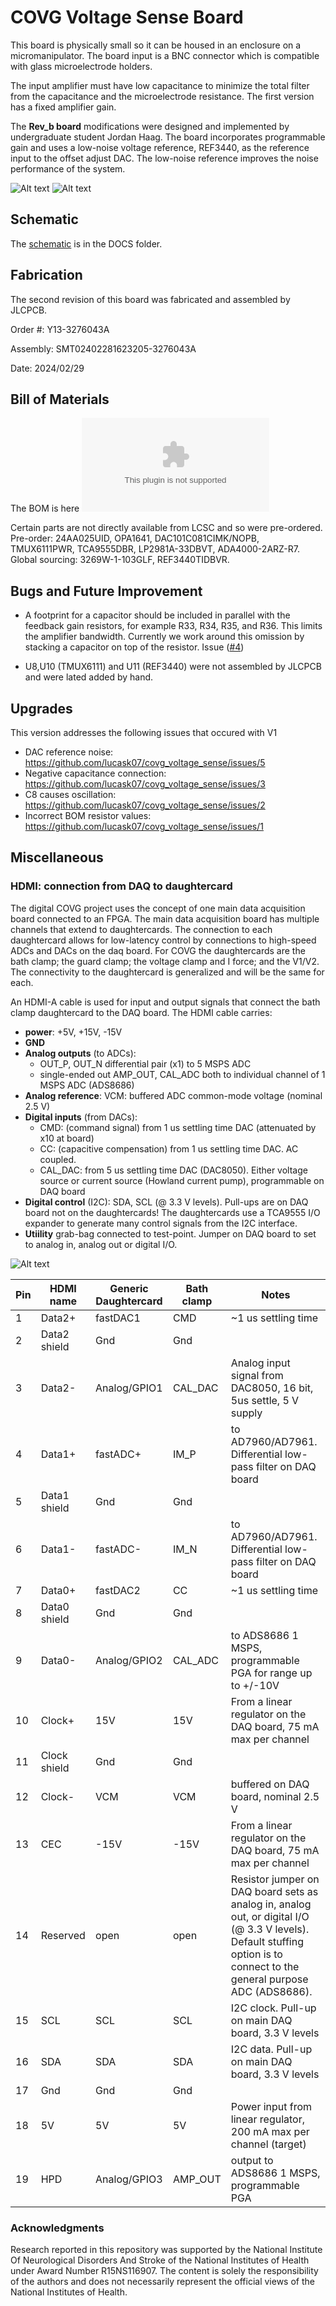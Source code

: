 # COVG Voltage Sense Board

This board is physically small so it can be housed in an enclosure on a micromanipulator. The board input is a BNC connector which is compatible with glass microelectrode holders. 

The input amplifier must have low capacitance to minimize the total filter from the capacitance and the microelectrode resistance. The first version has a fixed amplifier gain. 

The **Rev_b board** modifications were designed and implemented by undergraduate student Jordan Haag. The board incorporates programmable gain and uses a low-noise voltage reference, REF3440, as the reference input to the offset adjust DAC. The low-noise reference improves the noise performance of the system. 

![Alt text](docs/voltage_sense_3d_top.png)
![Alt text](docs/voltage_sense_3d_bottom.png)

## Schematic
The [schematic](docs/voltage_sense.pdf) is in the DOCS folder.

## Fabrication
The second revision of this board was fabricated and assembled by JLCPCB. 

Order #: Y13-3276043A 

Assembly: SMT02402281623205-3276043A

Date: 2024/02/29

## Bill of Materials

The BOM is here ![JLCPCB assembly BOM](jlcpcb/production_files/BOM-voltage_sense.csv) 

Certain parts are not directly available from LCSC and so were pre-ordered. Pre-order: 24AA025UID, OPA1641,
DAC101C081CIMK/NOPB, TMUX6111PWR, TCA9555DBR, LP2981A-33DBVT, ADA4000-2ARZ-R7. Global sourcing: 3269W-1-103GLF, REF3440TIDBVR.

## Bugs and Future Improvement

* A footprint for a capacitor should be included in parallel with the feedback gain resistors, for example R33, R34, R35, and R36. This limits the amplifier bandwidth. Currently we work around this omission by stacking a capacitor on top of the resistor. Issue ([#4][i4])

[i4]: https://github.com/lucask07/covg_voltage_sense/issues/4

* U8,U10 (TMUX6111) and U11 (REF3440) were not assembled by JLCPCB and were lated added by hand.

## Upgrades 

This version addresses the following issues that occured with V1 

* DAC reference noise: https://github.com/lucask07/covg_voltage_sense/issues/5
* Negative capacitance connection: https://github.com/lucask07/covg_voltage_sense/issues/3
* C8 causes oscillation: https://github.com/lucask07/covg_voltage_sense/issues/2
* Incorrect BOM resistor values: https://github.com/lucask07/covg_voltage_sense/issues/1

## Miscellaneous

### HDMI: connection from DAQ to daughtercard 

The digital COVG project uses the concept of one main data acquisition board connected to an FPGA. The main data acquisition board has multiple channels that extend to daughtercards. The connection to each daughtercard allows for low-latency control by connections to high-speed ADCs and DACs on the daq board. For COVG the daughtercards are the bath clamp; the guard clamp; the voltage clamp and I force; and the V1/V2. The connectivity to the daughtercard is generalized and will be the same for each. 

An HDMI-A cable is used for input and output signals that connect the bath clamp daughtercard to the DAQ board. The HDMI cable carries:

- **power**: +5V, +15V, -15V
- **GND** 
- **Analog outputs** (to ADCs): 
	- OUT\_P, OUT\_N differential pair (x1) to 5 MSPS ADC 
	- single-ended out AMP\_OUT, CAL\_ADC both to individual channel of 1 MSPS ADC (ADS8686) 
- **Analog reference**: VCM: buffered ADC common-mode voltage (nominal 2.5 V)
- **Digital inputs** (from DACs): 
	- CMD: (command signal) from 1 us settling time DAC (attenuated by x10 at board)
	- CC: (capacitive compensation) from 1 us settling time DAC. AC coupled. 
	- CAL_DAC: from 5 us settling time DAC (DAC8050). Either voltage source or current source (Howland current pump), programmable on DAQ board
- **Digital control** (I2C): SDA, SCL (@ 3.3 V levels). Pull-ups are on DAQ board not on the daughtercards! The daughtercards use a TCA9555 I/O expander to generate many control signals from the I2C interface. 
- **Utiility** grab-bag connected to test-point. Jumper on DAQ board to set to analog in, analog out or digital I/O.


![Alt text](docs/hdmi.png)


| Pin | HDMI name    | Generic Daughtercard     | Bath clamp | Notes  |
|-----|--------------|--------------|------------|---------------------------------------------------------------------------|
| 1   | Data2+       | fastDAC1     | CMD        | ~1 us settling time                      |
| 2   | Data2 shield | Gnd          | Gnd        |                                                                           |
| 3   | Data2-       | Analog/GPIO1 | CAL_DAC    | Analog input signal from DAC8050, 16 bit, 5us settle, 5 V supply                                                                         |
| 4   | Data1+       | fastADC+     | IM_P       | to AD7960/AD7961. Differential low-pass filter on DAQ board                                                                          |
| 5   | Data1 shield | Gnd          | Gnd        |                                                                           |
| 6   | Data1-       | fastADC-     | IM_N       | to AD7960/AD7961. Differential low-pass filter on DAQ board                                                                          |
| 7   | Data0+       | fastDAC2     | CC         | ~1 us settling time                                                                          |
| 8   | Data0 shield | Gnd          | Gnd        |                                                                           |
| 9   | Data0-       | Analog/GPIO2 | CAL_ADC    | to ADS8686 1 MSPS, programmable PGA for range up to +/-10V                                                           |
| 10  | Clock+       | 15V          | 15V        | From a linear regulator on the DAQ board, 75 mA max per channel                                                                         |
| 11  | Clock shield | Gnd          | Gnd        |                                                                           |
| 12  | Clock-       | VCM          | VCM        | buffered on DAQ board, nominal 2.5 V                                                                          |
| 13  | CEC          | -15V         | -15V       | From a linear regulator on the DAQ board, 75 mA max per channel                             |
| 14  | Reserved     | open         | open       | Resistor jumper on DAQ board sets as analog in, analog out, or digital I/O (@ 3.3 V levels). Default stuffing option is to connect to the general purpose ADC (ADS8686). |
| 15  | SCL          | SCL          | SCL        | I2C clock. Pull-up on main DAQ board, 3.3 V levels                |
| 16  | SDA          | SDA          | SDA        | I2C data. Pull-up on main DAQ board, 3.3 V levels                 |
| 17  | Gnd          | Gnd          | Gnd        |                                                                           |
| 18  | 5V           | 5V           | 5V         | Power input from linear regulator, 200 mA max per channel (target)  |
| 19  | HPD          | Analog/GPIO3 | AMP_OUT    | output to ADS8686 1 MSPS, programmable PGA                        |



### Acknowledgments


Research reported in this repository was supported by the National Institute Of Neurological Disorders And Stroke of the National Institutes of Health under Award Number R15NS116907. The content is solely the responsibility of the authors and does not necessarily represent the official views of the National Institutes of Health.


